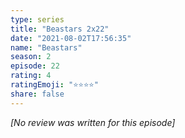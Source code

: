 ```yaml
---
type: series
title: "Beastars 2x22"
date: "2021-08-02T17:56:35"
name: "Beastars"
season: 2
episode: 22
rating: 4
ratingEmoji: "⭐️⭐️⭐️⭐️"
share: false
---
```


_[No review was written for this episode]_
